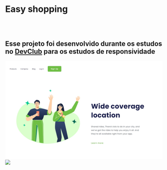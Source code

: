 <h1>Easy shopping</h1>
<br>
<br>
<h2>Esse projeto foi desenvolvido durante os estudos no <a href="https://aulas.devclub.com.br/m/courses">DevClub</a> para os estudos de responsividade</h2>

<img src="https://github.com/machea-hub/Responsividade/blob/main/img/MacBook%20Pro.jpeg?raw=true" />
<img src="[https://github.com/machea-hub/Responsividade/blob/main/img/MacBook%20Pro.jpeg?raw=true](https://github.com/machea-hub/Responsividade/blob/main/img/iPhone%2012%20Pro.jpeg?raw=true)" />
